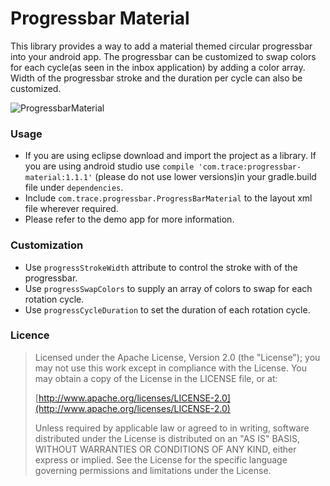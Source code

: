 # Progressbar Material

This library provides a way to add a material themed circular progressbar into your android app.
The progressbar can be customized to swap colors for each cycle(as seen in the inbox application) by adding a color array.
Width of the progressbar stroke and the duration per cycle can also be customized.

![ProgressbarMaterial](https://raw.github.com/akhilspillai/ProgressBarLP/master/screenshots.png)

### Usage 

* If you are using eclipse download and import the project as a library.
If you are using android studio use `compile 'com.trace:progressbar-material:1.1.1'` (please do not use lower versions)in your gradle.build file under `dependencies`.
* Include `com.trace.progressbar.ProgressBarMaterial` to the layout xml file wherever required.
* Please refer to the demo app for more information.

### Customization

* Use `progressStrokeWidth` attribute to control the stroke with of the progressbar.
* Use `progressSwapColors` to supply an array of colors to swap for each rotation cycle.
* Use `progressCycleDuration` to set the duration of each rotation cycle.

### Licence

> Licensed under the Apache License, Version 2.0 (the "License");
> you may not use this work except in compliance with the License.
> You may obtain a copy of the License in the LICENSE file, or at:
>
>  [http://www.apache.org/licenses/LICENSE-2.0](http://www.apache.org/licenses/LICENSE-2.0)
>
> Unless required by applicable law or agreed to in writing, software
> distributed under the License is distributed on an "AS IS" BASIS,
> WITHOUT WARRANTIES OR CONDITIONS OF ANY KIND, either express or implied.
> See the License for the specific language governing permissions and
> limitations under the License.
